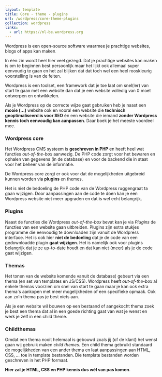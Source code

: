```yaml
---
layout: template
title: Core - theme - plugins
url: /wordpress/core-theme-plugins
collection: wordpress
links:
  - url: https://nl-be.wordpress.org
---
```

<quote>
Wordpress is een open-source software waarmee je prachtige websites, blogs of apps kan maken.
</quote>

In één zin wordt heel hier veel gezegd. Dat je prachtige websites kan maken is om te beginnen best persoonlijk maar het lijkt ook allemaal super eenvoudig te gaan en het zal blijken dat dat toch wel een heel rooskleurig voorstelling is van de feiten.

Wordpress is een toolset, een framework dat je toe laat om snel(ler) van start te gaan met een website dan dat je een website volledig van 0 moet ontwerpen en ontwikkelen. 

Als je Wordpress op de correcte wijze gaat gebruiken heb je naast een <strong>mooie (...)</strong> website ook en vooral een website die <strong>technisch geoptimaliseerd is voor SEO</strong> én een website die iemand <strong>zonder Wordpress kennis toch eenvoudig kan aanpassen</strong>. Daar boek je het meeste voordeel mee.

### Wordpress core

Het Wordpress CMS systeem is <strong>geschreven in PHP</strong> en heeft heel wat functies <em>out-of-the-box</em> aanwezig. De PHP code zorgt voor het bewaren en ophalen van gegevens (in de database) en voor de backend die in staat voor het beheer van de informatie. 

De Wordpress core zorgt er ook voor dat de mogelijkheden uitgebreid kunnen worden via <strong>plugins</strong> en </strong>themes</strong>.

Het is niet de bedoeling de PHP code van de Wordpress ruggengraat ta gaan wijzigen. Door aanpassingen aan de code te doen kan je een Wordpress website niet meer upgraden en dat is wel echt belangrijk.

### Plugins

Naast de functies die Wordpress <em>out-of-the-box</em> bevat kan je via <em>Plugins</em> de functies van een website gaan uitbreiden. Plugins zijn extra stukjes programme die eenvoudig te downloaden zijn vanuit de Wordpress interface. Het is ook hier <strong>niet de bedoeling</strong> dat je de code van een gedownloadde plugin <strong>gaat wijzigen</strong>. Het is namelijk ook voor plugins belangrijk dat je ze up-to-date houdt en dat kan niet (meer) als je de code gaat wijzigen.

### Themas
Het tonen van de website komende vanuit de database) gebeurt via een thema (en set van templates en JS/CSS). Wordpress heeft <em>out-of-the-box</em> al enkele themas voorzien om snel van start te gaan maar je kan ook extra thema's aankopen met meer mogelijkheden of een specifieke opmaak. Ook aan zo'n thema pas je best niets aan</strong>. 

Als je een website wil bouwen op een bestaand of aangekocht thema zoek je best een thema dat al in een goede richting gaat van wat je wenst en werk je zelf in een child theme.

### Childthemas
Omdat een thema nooit helemaal is gebouwd zoals jij (of de klant) het wenst gaan wij gebruik maken <em>child themes</em>. Een child thema gebruikt standaard de mogelijkheden van een ander thema en laat aanpassingen aan HTML, CSS, ... toe in template bestanden. Die template bestanden worden geschreven in het PHP formaat. 

<strong>Hier zal je HTML, CSS en PHP kennis dus wél van pas komen.</strong>